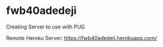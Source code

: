 # fwb40adedeji

Creating Server to use with PUG

Remote Heroku Server: https://fwb40adedeji.herokuapp.com/